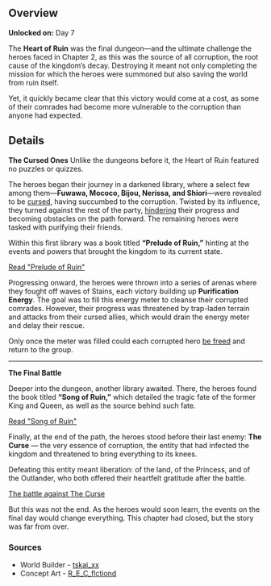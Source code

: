 <!-- title: Stronghold Of Ruin -->
<!-- quote: They brought this upon themselves—Nothing stays pure -->
<!-- chapters: 1 -->
<!-- images: (Heart of Ruin Overview #1), (Heart of Ruin Overview #2), (Heart of Ruin Overview #3), (Heart of Ruin Concept Art #1), (Heart of Ruin Concept Art #2), (Heart of Ruin Concept Art #3) -->
<!-- model: false -->

## Overview

**Unlocked on:** Day 7

The **Heart of Ruin** was the final dungeon—and the ultimate challenge the heroes faced in Chapter 2, as this was the source of all corruption, the root cause of the kingdom’s decay. Destroying it meant not only completing the mission for which the heroes were summoned but also saving the world from ruin itself.

Yet, it quickly became clear that this victory would come at a cost, as some of their comrades had become more vulnerable to the corruption than anyone had expected.

## Details

**The Cursed Ones**
Unlike the dungeons before it, the Heart of Ruin featured no puzzles or quizzes.

The heroes began their journey in a darkened library, where a select few among them—**Fuwawa, Mococo, Bijou, Nerissa, and Shiori**—were revealed to be [cursed](https://www.youtube.com/live/FlPFFE5_X3Y?si=X225RDkHgfG9S-lA&t=8877), having succumbed to the corruption. Twisted by its influence, they turned against the rest of the party, [hindering](https://www.youtube.com/live/FlPFFE5_X3Y?si=Y0CkESZCjPvnlNT4&t=9221) their progress and becoming obstacles on the path forward. The remaining heroes were tasked with purifying their friends.

Within this first library was a book titled **“Prelude of Ruin,”** hinting at the events and powers that brought the kingdom to its current state.

[Read "Prelude of Ruin"](#text:prelude-of-ruin)

Progressing onward, the heroes were thrown into a series of arenas where they fought off waves of Stains, each victory building up **Purification Energy**. The goal was to fill this energy meter to cleanse their corrupted comrades. However, their progress was threatened by trap-laden terrain and attacks from their cursed allies, which would drain the energy meter and delay their rescue.

Only once the meter was filled could each corrupted hero [be freed](https://www.youtube.com/live/FlPFFE5_X3Y?si=gTrix4HT7CG7-0Xx&t=9250) and return to the group.

---

**The Final Battle**

Deeper into the dungeon, another library awaited. There, the heroes found the book titled **“Song of Ruin,”** which detailed the tragic fate of the former King and Queen, as well as the source behind such fate.

[Read "Song of Ruin"](#text:song-of-ruin)

Finally, at the end of the path, the heroes stood before their last enemy: **The Curse** — the very essence of corruption, the entity that had infected the kingdom and threatened to bring everything to its knees.

Defeating this entity meant liberation: of the land, of the Princess, and of the Outlander, who both offered their heartfelt gratitude after the battle.

[The battle against The Curse](#embed:https://www.youtube.com/live/mb91g7vQSnA?si=aPXghWa1h648PaCG&t=6678)

But this was not the end.
As the heroes would soon learn, the events on the final day would change everything.
This chapter had closed, but the story was far from over.

### Sources

- World Builder - [tskai_xx](https://x.com/tskai_xx/status/1921298594185036164/photo/1)
- Concept Art - [R_E_C_flctiond](https://x.com/R_E_C_flctiond/status/1921068336151957890)
